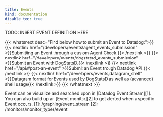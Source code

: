 ```yaml
---
title: Events
kind: documentation
disable_toc: true
---
```


TODO: INSERT EVENT DEFINITION HERE

{{< whatsnext desc="Find below how to submit an Event to Datadog:">}}
    {{< nextlink href="/developers/events/agent_events_submission" >}}Submitting an Event through a custom Agent Check.{{< /nextlink >}}
    {{< nextlink href="/developers/events/dogstatsd_events_submission" >}}Submit an Event with DogStatsD.{{< /nextlink >}}
    {{< nextlink href="/api/#post-an-event" >}}Submit an Event trough Datadog API.{{< /nextlink >}}
    {{< nextlink href="/developers/events/datagram_shell" >}}Datagram format for Events used by DogStatsD as well as (advanced) shell usage{{< /nextlink >}}
{{< /whatsnext >}}

Event can be visualize and searched upon in [Datadog Event Stream][1]. You can also build up an [Event monitor][2] to get alerted when a specific Event occurs.
[1]: /graphing/event_stream
[2]: /monitors/monitor_types/event
